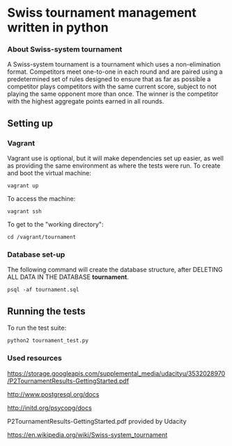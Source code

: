 
# Swiss tournament management written in python

### About Swiss-system tournament

A Swiss-system tournament is a tournament which uses a non-elimination format.
Competitors meet one-to-one in each round and are paired using a predetermined set of rules designed to ensure that as far as possible a competitor plays competitors with the same current score, subject to not playing the
same opponent more than once. The winner is the competitor with the highest aggregate points earned in all rounds.

## Setting up

### Vagrant

Vagrant use is optional, but it will make dependencies set up easier, as well as providing
the same environment as where the tests were run.
To create and boot the virtual machine:

```
vagrant up
```

To access the machine:
```
vagrant ssh
```

To get to the "working directory":

```
cd /vagrant/tournament
```

### Database set-up
The following command will create the database structure, after DELETING ALL DATA IN THE DATABASE **tournament**.

```
psql -af tournament.sql
```

## Running the tests
To run the test suite:

```
python2 tournament_test.py
```

### Used resources

https://storage.googleapis.com/supplemental_media/udacityu/3532028970/P2TournamentResults-GettingStarted.pdf

http://www.postgresql.org/docs

http://initd.org/psycopg/docs

P2TournamentResults-GettingStarted.pdf provided by Udacity

https://en.wikipedia.org/wiki/Swiss-system_tournament
